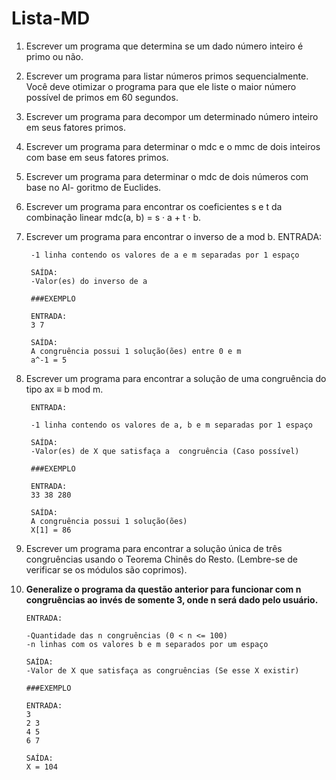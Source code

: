 # Lista-MD


1. Escrever um programa que determina se um dado número inteiro é primo ou não.

2. Escrever um programa para listar números primos sequencialmente. Você deve
otimizar o programa para que ele liste o maior número possível de primos em 60
segundos.

3. Escrever um programa para decompor um determinado número inteiro em seus
fatores primos.


4. Escrever um programa para determinar o mdc e o mmc de dois inteiros com base
em seus fatores primos.



5. Escrever um programa para determinar o mdc de dois números com base no Al-
goritmo de Euclides.



6. Escrever um programa para encontrar os coeficientes s e t da combinação linear
mdc(a, b) = s · a + t · b.


7. Escrever um programa para encontrar o inverso de a mod b.
        ENTRADA:

        -1 linha contendo os valores de a e m separadas por 1 espaço 
        
        SAÍDA: 
        -Valor(es) do inverso de a

        ###EXEMPLO

        ENTRADA: 
        3 7

        SAÍDA:
        A congruência possui 1 solução(ões) entre 0 e m
        a^-1 = 5

8. Escrever um programa para encontrar a solução de uma congruência do tipo ax ≡
b mod m.

        ENTRADA:

        -1 linha contendo os valores de a, b e m separadas por 1 espaço 
        
        SAÍDA: 
        -Valor(es) de X que satisfaça a  congruência (Caso possível)

        ###EXEMPLO
        
        ENTRADA: 
        33 38 280

        SAÍDA:
        A congruência possui 1 solução(ões)
        X[1] = 86


9. Escrever um programa para encontrar a solução única de três congruências usando
o Teorema Chinês do Resto. (Lembre-se de verificar se os módulos são coprimos).


10. **Generalize o programa da questão anterior para funcionar com n congruências ao
invés de somente 3, onde n será dado pelo usuário.**

        ENTRADA:

        -Quantidade das n congruências (0 < n <= 100) 
        -n linhas com os valores b e m separados por um espaço 

        SAÍDA: 
        -Valor de X que satisfaça as congruências (Se esse X existir)

        ###EXEMPLO 

        ENTRADA: 
        3 
        2 3 
        4 5 
        6 7

        SAÍDA:
        X = 104

        